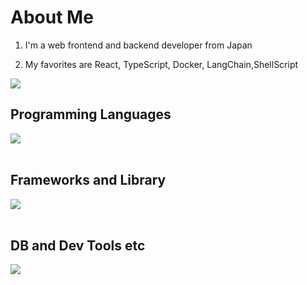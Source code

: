 # About Me

1. I'm a web frontend and backend developer from Japan

2. My favorites are React, TypeScript, Docker, LangChain,ShellScript

![](https://github-readme-stats.vercel.app/api/top-langs?username=Hinata0607&show_icons=true&locale=en&layout=compact)

## Programming Languages

<img src="https://skillicons.dev/icons?i=html,css,js,typescript,python,c,c++" /> <br /><br />

## Frameworks and Library

<img src="https://skillicons.dev/icons?i=react,next,nodejs,express,flask" /> <br /><br />

## DB and Dev Tools etc

<img src="https://skillicons.dev/icons?i=,git,github,mysql,mongodb,figma,postman" /> <br /><br />

<!--
**Hinata0607/Hinata0607** is a ✨ _special_ ✨ repository because its `README.md` (this file) appears on your GitHub profile.

Here are some ideas to get you started:

- 🔭 I’m currently working on ...
- 🌱 I’m currently learning ...
- 👯 I’m looking to collaborate on ...
- 🤔 I’m looking for help with ...
- 💬 Ask me about ...
- 📫 How to reach me: ...
- 😄 Pronouns: ...
- ⚡ Fun fact: ...
-->
